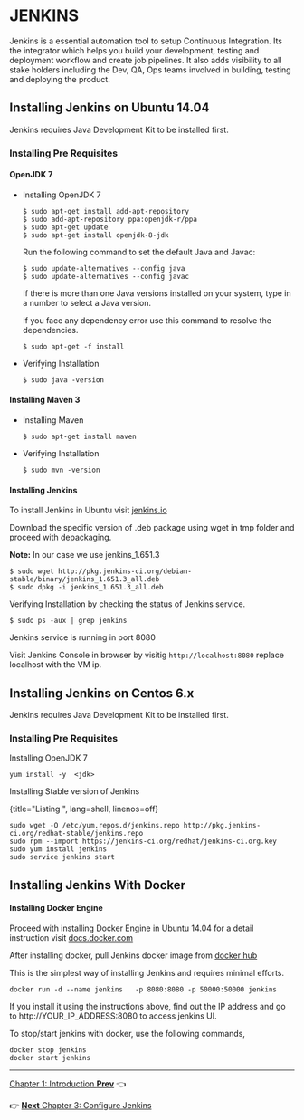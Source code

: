 # JENKINS

Jenkins is a essential automation tool to setup Continuous Integration. Its the integrator which helps you build your development,  testing and deployment  workflow and create job pipelines. It also adds visibility to all stake holders including the Dev, QA, Ops teams involved in building, testing and deploying the product.

## Installing Jenkins on Ubuntu 14.04

Jenkins requires Java Development Kit to be installed first.

### Installing Pre Requisites

#### OpenJDK 7

* Installing OpenJDK 7

  ```
  $ sudo apt-get install add-apt-repository
  $ sudo add-apt-repository ppa:openjdk-r/ppa
  $ sudo apt-get update
  $ sudo apt-get install openjdk-8-jdk
  ```

  Run the following command to set the default Java and Javac:

  ```
  $ sudo update-alternatives --config java
  $ sudo update-alternatives --config javac
  ```

  If there is more than one Java versions installed on your system, type in a number to select a Java version.

  If you face any dependency error use this command to resolve the dependencies.

  ```
  $ sudo apt-get -f install
  ```  
* Verifying Installation

  ```
  $ sudo java -version
  ```

#### Installing Maven 3

* Installing Maven

  ```
  $ sudo apt-get install maven
  ```

* Verifying Installation

  ```
  $ sudo mvn -version
  ```

#### Installing Jenkins

To install Jenkins in Ubuntu visit [jenkins.io](http://pkg.jenkins-ci.org/debian-stable/)

Download the specific version of .deb package using wget in tmp folder and proceed with depackaging.

**Note:** In our case we use jenkins_1.651.3

```
$ sudo wget http://pkg.jenkins-ci.org/debian-stable/binary/jenkins_1.651.3_all.deb
$ sudo dpkg -i jenkins_1.651.3_all.deb
```

Verifying Installation by checking the status of Jenkins service.

```
$ sudo ps -aux | grep jenkins
```

Jenkins service is running in port 8080

Visit Jenkins Console in browser by visitig `http://localhost:8080` replace localhost with the VM ip.

## Installing Jenkins on Centos 6.x

Jenkins requires Java Development Kit to be installed first.

### Installing Pre Requisites

Installing OpenJDK 7

```
yum install -y  <jdk>

```

Installing Stable version of Jenkins

{title="Listing ", lang=shell, linenos=off}
~~~~~~~
sudo wget -O /etc/yum.repos.d/jenkins.repo http://pkg.jenkins-ci.org/redhat-stable/jenkins.repo
sudo rpm --import https://jenkins-ci.org/redhat/jenkins-ci.org.key
sudo yum install jenkins
sudo service jenkins start
~~~~~~~

## Installing Jenkins With Docker

#### Installing Docker Engine

Proceed with installing Docker Engine in Ubuntu 14.04 for a detail instruction visit [docs.docker.com](https://docs.docker.com/engine/installation/linux/ubuntulinux/)

After installing docker, pull Jenkins docker image from [docker hub](https://hub.docker.com/_/jenkins/)

This is the simplest way of installing Jenkins and requires minimal efforts.

```
docker run -d --name jenkins   -p 8080:8080 -p 50000:50000 jenkins

```

If you install it using the instructions above, find out the IP address and go to http://YOUR_IP_ADDRESS:8080 to access jenkins UI.


To stop/start jenkins with docker, use the following commands,

```
docker stop jenkins
docker start jenkins
```

----
[Chapter 1: Introduction **Prev**](https://github.com/schoolofdevops/learn-jenkins/blob/master/manuscript/020_install_jenkins.md) :point_left:

:point_right: [**Next** Chapter 3: Configure Jenkins](https://github.com/schoolofdevops/learn-jenkins/blob/master/manuscript/030_configure_jenkins.md)
